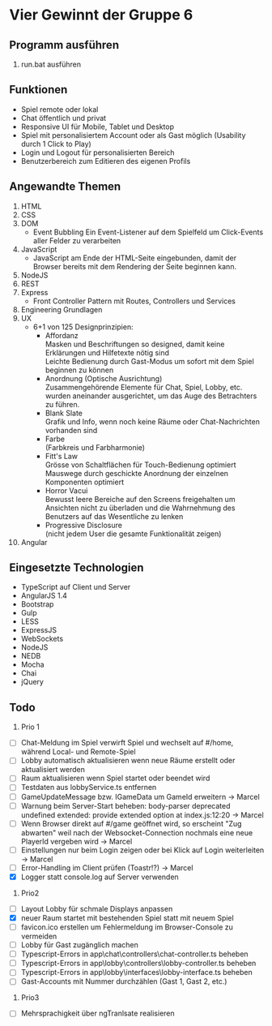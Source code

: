 # Vier Gewinnt der Gruppe 6

## Programm ausführen
1. run.bat ausführen

## Funktionen
- Spiel remote oder lokal
- Chat öffentlich und privat
- Responsive UI für Mobile, Tablet und Desktop
- Spiel mit personalisiertem Account oder als Gast möglich (Usability durch 1 Click to Play)
- Login und Logout für personalisierten Bereich
- Benutzerbereich zum Editieren des eigenen Profils

## Angewandte Themen
1. HTML
1. CSS
1. DOM
    - Event Bubbling
      Ein Event-Listener auf dem Spielfeld um Click-Events aller Felder zu verarbeiten
1. JavaScript
    - JavaScript am Ende der HTML-Seite eingebunden, damit der Browser bereits mit dem Rendering der Seite beginnen kann.
1. NodeJS
1. REST
1. Express
    - Front Controller Pattern mit Routes, Controllers und Services
1. Engineering Grundlagen
1. UX
    - 6+1 von 125 Designprinzipien:
        - Affordanz  
          Masken und Beschriftungen so designed, damit keine Erklärungen und Hilfetexte nötig sind  
          Leichte Bedienung durch Gast-Modus um sofort mit dem Spiel beginnen zu können
        - Anordnung (Optische Ausrichtung)  
          Zusammengehörende Elemente für Chat, Spiel, Lobby, etc. wurden aneinander ausgerichtet, um das Auge des Betrachters zu führen.
        - Blank Slate  
          Grafik und Info, wenn noch keine Räume oder Chat-Nachrichten vorhanden sind
        - Farbe  
          (Farbkreis und Farbharmonie)
        - Fitt's Law  
          Grösse von Schaltflächen für Touch-Bedienung optimiert
          Mauswege durch geschickte Anordnung der einzelnen Komponenten optimiert
        - Horror Vacui  
          Bewusst leere Bereiche auf den Screens freigehalten um Ansichten nicht zu überladen und die Wahrnehmung des Benutzers auf das Wesentliche zu lenken
        - Progressive Disclosure  
          (nicht jedem User die gesamte Funktionalität zeigen)
1. Angular


## Eingesetzte Technologien
- TypeScript auf Client und Server
- AngularJS 1.4
- Bootstrap
- Gulp
- LESS
- ExpressJS
- WebSockets
- NodeJS
- NEDB
- Mocha
- Chai
- jQuery

## Todo
1. Prio 1
- [ ] Chat-Meldung im Spiel verwirft Spiel und wechselt auf #/home, während Local- und Remote-Spiel
- [ ] Lobby automatisch aktualisieren wenn neue Räume erstellt oder aktualisiert werden
- [ ] Raum aktualisieren wenn Spiel startet oder beendet wird
- [ ] Testdaten aus lobbyService.ts entfernen
- [ ] GameUpdateMessage bzw. IGameData um GameId erweitern -> Marcel
- [ ] Warnung beim Server-Start beheben: body-parser deprecated undefined extended: provide extended option at index.js:12:20 -> Marcel
- [ ] Wenn Browser direkt auf #/game geöffnet wird, so erscheint "Zug abwarten" weil nach der Websocket-Connection nochmals eine neue PlayerId vergeben wird -> Marcel
- [ ] Einstellungen nur beim Login zeigen oder bei Klick auf Login weiterleiten -> Marcel
- [ ] Error-Handling im Client prüfen (Toastr!?) -> Marcel
- [x] Logger statt console.log auf Server verwenden

1. Prio2
- [ ] Layout Lobby für schmale Displays anpassen
- [x] neuer Raum startet mit bestehenden Spiel statt mit neuem Spiel
- [ ] favicon.ico erstellen um Fehlermeldung im Browser-Console zu vermeiden
- [ ] Lobby für Gast zugänglich machen
- [ ] Typescript-Errors in app\chat\controllers\chat-controller.ts beheben
- [ ] Typescript-Errors in app\lobby\controllers\lobby-controller.ts beheben
- [ ] Typescript-Errors in app\lobby\interfaces\lobby-interface.ts beheben
- [ ] Gast-Accounts mit Nummer durchzählen (Gast 1, Gast 2, etc.)

1. Prio3
- [ ] Mehrsprachigkeit über ngTranlsate realisieren
